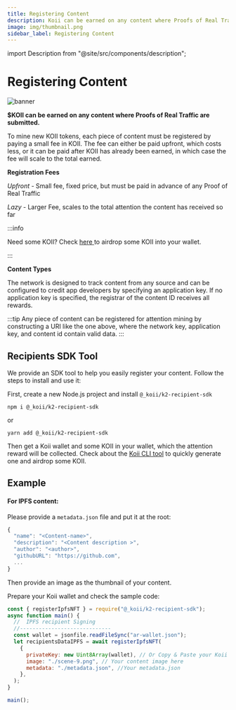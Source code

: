 ```yaml
---
title: Registering Content
description: Koii can be earned on any content where Proofs of Real Traffic are submitted.
image: img/thumbnail.png
sidebar_label: Registering Content
---
```


import Description from "@site/src/components/description";

# Registering Content

![banner](/img/concepts/web3/registering-content.svg)

**$KOII can be earned on any content where Proofs of Real Traffic are submitted.**

To mine new KOII tokens, each piece of content must be registered by paying a small fee in KOII. The fee can either be paid upfront, which costs less, or it can be paid after KOII has already been earned, in which case the fee will scale to the total earned.

**Registration Fees**

_Upfront -_ Small fee, fixed price, but must be paid in advance of any Proof of Real Traffic

_Lazy_ - Larger Fee, scales to the total attention the content has received so far

:::info

Need some KOII? Check <a href="https://faucet.koii.network/" target="_blank">here </a> to airdrop some KOII into your wallet.

:::

**Content Types**

The network is designed to track content from any source and can be configured to credit app developers by specifying an application key. If no application key is specified, the registrar of the content ID receives all rewards.

:::tip
Any piece of content can be registered for attention mining by constructing a URI like the one above, where the network key, application key, and content id contain valid data.
:::

## Recipients SDK Tool

We provide an SDK tool to help you easily register your content. Follow the steps to install and use it:

First, create a new Node.js project and install `@_koii/k2-recipient-sdk`

`npm i @_koii/k2-recipient-sdk`

or

`yarn add @_koii/k2-recipient-sdk`

Then get a Koii wallet and some KOII in your wallet, which the attention reward will be collected. Check about the [Koii CLI tool](/) to quickly generate one and airdrop some KOII.

## Example

#### For IPFS content:

Please provide a `metadata.json` file and put it at the root:

```jsx title="metadata.json"
{
  "name": "<Content-name>",
  "description": "<Content description >",
  "author": "<author>",
  "githubURL": "https://github.com",
  ...
}
```

Then provide an image as the thumbnail of your content.

Prepare your Koii wallet and check the sample code:

```jsx title="registerIPFS.js"
const { registerIpfsNFT } = require("@_koii/k2-recipient-sdk");
async function main() {
  //  IPFS recipient Signing
  //-----------------------------
  const wallet = jsonfile.readFileSync("ar-wallet.json");
  let recipientsDataIPFS = await registerIpfsNFT(
    {
      privateKey: new Uint8Array(wallet), // Or Copy & Paste your Koii wallet json file content here
      image: "./scene-9.png", // Your content image here
      metadata: "./metadata.json", //Your metadata.json
    },
  );
}

main();
```
